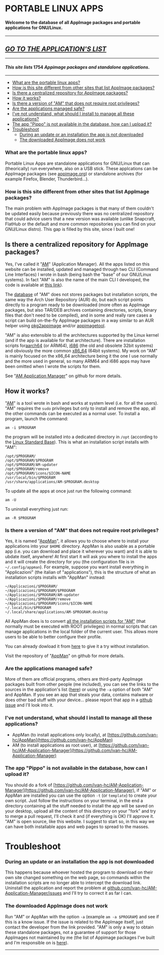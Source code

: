 # PORTABLE LINUX APPS
#### Welcome to the database of all AppImage packages and portable applications for GNU/Linux.
-------
## [*GO TO THE APPLICATION'S LIST*](https://portable-linux-apps.github.io/apps.html)
--------

#### *This site lists* **1754** *Appimage packages and standalone applications*.

--------

- [What are the portable linux apps?](#what-are-the-portable-linux-apps)
- [How is this site different from other sites that list AppImage packages?](#how-is-this-site-different-from-other-sites-that-list-appimage-packages)
- [Is there a centralized repository for AppImage packages?](#is-there-a-centralized-repository-for-appimage-packages)
- [How it works?](#how-it-works)
- [Is there a version of "AM" that does not require root privileges?](#is-there-a-version-of-am-that-does-not-require-root-privileges)
- [Are the applications managed safe?](#are-the-applications-managed-safe)
- [I've not understand, what should I install to manage all these applications?](i-ve-not-understand-what-should-i-install-to-manage-all-these-applications)
- [The app "Pippo" is not available in the database, how can I upload it?](#the-app-pippo-is-not-available-in-the-database-how-can-i-upload-it)
- [Troubleshoot](#troubleshoot)
  - [During an update or an installation the app is not downloaded](#during-an-update-or-an-installation-the-app-is-not-downloaded)
  - [The downloaded AppImage does not work](#the-downloaded-appimage-does-not-work)

### What are the portable linux apps?
Portable Linux Apps are standalone applications for GNU/Linux that can (theorically) run everywhere, also on a USB stick. These applcations can be AppImage packages (see [appimage.org](https://appimage.org/)) or standalone archives (for example Firefox, Blender, Thunderbird...).

### How is this site different from other sites that list AppImage packages?
The main problem with AppImage packages is that many of them couldn't be updated easily because previously there was no centralized repository that could advice users that a new version was available (unlike Snapcraft, FlatHub or the default and more common repositories you can find on your GNU/Linux distro). This gap is filled by this site, since I built one!

## Is there a centralized repository for AppImage packages?
Yes, I've called it "[AM](https://github.com/ivan-hc/AM-Application-Manager)" (Application Manager). All the apps listed on this website can be installed, updated and managed through two CLI (Command Line Interfaces) I wrote in bash (being bash the "base" of our GNU/Linux systems). In fact "AM" is also the name of the main CLI I developed, the code is available at [this link](https://github.com/ivan-hc/AM-Application-Manager/blob/main/APP-MANAGER)).

The [database](https://github.com/ivan-hc/AM-Application-Manager/tree/main/programs) of "AM" does not stores packages but installation scripts, the same way the Arch User Repository (AUR) do, but each script points directly to a program ready to be downloaded (more often as AppImage packages, but also TAR/DEB archives containing directories, scripts, binary files that don't need to be compiled), and in some and really rare cases a script can build on-the-fly AppImage packages in a way similar to an AUR helper using [pkg2appimage](https://github.com/AppImageCommunity/pkg2appimage) and/or [appimagetool](https://github.com/AppImage/AppImageKit).

"AM" is also extensible to all the architectures supported by the Linux kernel (and if the app is available for that architecture). There are installation scripts for[aarch64](https://raw.githubusercontent.com/ivan-hc/AM-Application-Manager/main/programs/aarch64-apps) (or ARM64), [i686](https://raw.githubusercontent.com/ivan-hc/AM-Application-Manager/main/programs/i686-apps) (the old and obsolete 32bit systems) and obviously the more common [x86_64](https://raw.githubusercontent.com/ivan-hc/AM-Application-Manager/main/programs/x86_64-apps) (64bit systems). My work on "AM" is mainly focused on the x86_64 architecture being it the one I use normally and the more used in general, so many ARM64 and i686 apps may have been omitted when I wrote the scripts for them.

See "[AM Application Manager](https://github.com/ivan-hc/AM-Application-Manager)" on github for more details.

## How it works?
"[AM](https://github.com/ivan-hc/AM-Application-Manager)" is a tool wrote in bash and works at system level (i.e. for all the users). "AM" requires the `sudo` privileges but only to install and remove the app, all the other commands can be executed as a normal user.
To install a program, launch the command:

    am -i $PROGRAM

the program will be installed into a dedicated directory in `/opt` (according to the [Linux Standard Base](https://refspecs.linuxfoundation.org/FHS_3.0/fhs/ch03s13.html)). This is what an installation script installs with "AM":

    /opt/$PROGRAM/
    /opt/$PROGRAM/$PROGRAM
    /opt/$PROGRAM/AM-updater
    /opt/$PROGRAM/remove
    /opt/$PROGRAM/icons/$ICON-NAME
    /usr/local/bin/$PROGRAM
    /usr/share/applications/AM-$PROGRAM.desktop

To update all the apps at once just run the following command:

    am -U

To uninstall everything just run:

    am -R $PROGRAM

### Is there a version of "AM" that does not require root privileges?
Yes, it is named "[AppMan](https://github.com/ivan-hc/AppMan)", it allows you to choose where to install your applications into your `$HOME` directory. AppMan is also usable as a portable app (i.e. you can download and place it wherever you want) and it is able to ubdate itself, anywhere! At first start it will ask you where to install the apps and it will create the directory for you (the configuration file is in `~/.config/appman`). For example, suppose you want install everything in "Applicazioni" (the italian of "applications"), this is the structure of what an installation scripts installs with "AppMan" instead:

    ~/Applicazioni/$PROGRAM/
    ~/Applicazioni/$PROGRAM/$PROGRAM
    ~/Applicazioni/$PROGRAM/AM-updater
    ~/Applicazioni/$PROGRAM/remove
    ~/Applicazioni/$PROGRAM/icons/$ICON-NAME
    ~/.local/bin/$PROGRAM
    ~/.local/share/applications/AM-$PROGRAM.desktop

All AppMan does is to convert [all the installation scripts for "AM"](https://github.com/ivan-hc/AM-Application-Manager/tree/main/programs) (that normally must be executed with ROOT privileges) in normal scripts that can manage applications in the local folder of the current user. This allows more users to be able to better configure their profile.

You can already dowload it from [here](https://raw.githubusercontent.com/ivan-hc/AppMan/main/appman) to give it a try without installation.

Visit the repository of "[AppMan](https://github.com/ivan-hc/AppMan)" on github for more details.

### Are the applications managed safe?
More of them are official programs, others are third-party AppImage packages built from other people (me included), you can see the links to the sources in the application's list ([here](apps.md)) or using the `-a` option of both "AM" and AppMan. If you see an app that steals your data, contains malware or does other bad stuff with your device... please report that app in a [github issue](https://github.com/ivan-hc/AM-Application-Manager/issues) and I'll look into it.

### I've not understand, what should I install to manage all these applications?
- AppMan (to install applications only locally), at [https://github.com/ivan-hc/AppMan](https://github.com/ivan-hc/AppMan)
- AM (to install applications as root user), at [https://github.com/ivan-hc/AM-Application-Manager](https://github.com/ivan-hc/AM-Application-Manager)

### The app "Pippo" is not available in the database, how can I upload it?
You should do a fork of [https://github.com/ivan-hc/AM-Application-Manager](https://github.com/ivan-hc/AM-Application-Manager), if "AM" or AppMan are installed you can use the option `-t` (or `template`) to create your own script. Just follow the instructions on your terminal, in the end a directory containing all the stuff needed to install the app will be saved on your desktop, upload all the content of this directory on your "fork" and try to merge a pull request, I'll check it and (if everything is OK) I'll approve it. "AM" is open source, like this website. I suggest to start so, in this way we can have both installable apps and web pages to spread to the masses. 

# Troubleshoot
### During an update or an installation the app is not downloaded
This happens because whoever hosted the program to download on their own site changed something on the web page, so commands within the installation scripts are no longer able to intercept the download link. Uninstall the application and report the problem at [github.com/ivan-hc/AM-Application-Manager/issues](https://github.com/ivan-hc/AM-Application-Manager/issues) and I'll try to correct it as far I can.
### The downloaded AppImage does not work
Run "AM" or AppMan with the option `-a` (example `am -a $PROGRAM`) and see if this is a know issue. If the issue is related to the AppImage itself, just contact the developer from the link provided. "AM" is only a way to obtain these standalone packages, not a guarantee of support for those AppImages not maintained by me (the list of Appimage packages I've built and I'm responsible on is [here](https://github.com/ivan-hc#my-appimage-packages)).

-----------------------------------------
